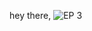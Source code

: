 hey there,
![EP 3](https://user-images.githubusercontent.com/99896177/163451282-e0da7892-bd0f-4bdd-96a8-cbcb184142e3.jpeg)
